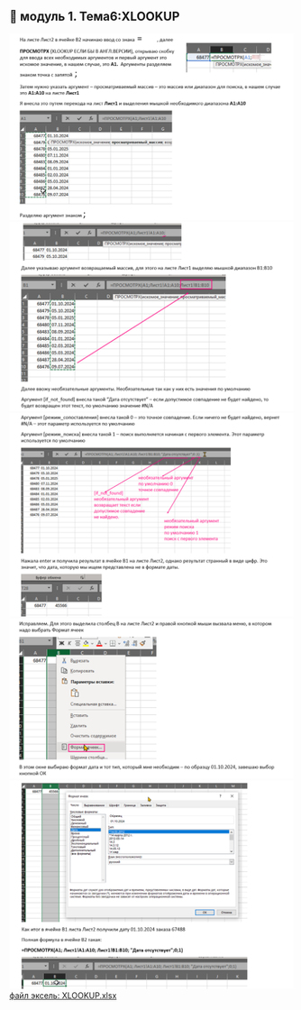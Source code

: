## 🦖 модуль 1. Тема6:XLOOKUP
![упражнение](images/99_06_001.png)<br>
![упражнение](images/99_06_002.png)<br>
![упражнение](images/99_06_003.png)<br>
![упражнение](images/99_06_004.png)<br>
![упражнение](images/99_06_005.png)<br>
[файл эксель: XLOOKUP.xlsx](files/XLOOKUP.xlsx)<br>